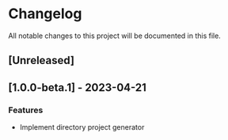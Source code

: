 # Changelog

All notable changes to this project will be documented in this file.

## [Unreleased]
## [1.0.0-beta.1] - 2023-04-21

### Features

- Implement directory project generator

<!-- generated by git-cliff -->
